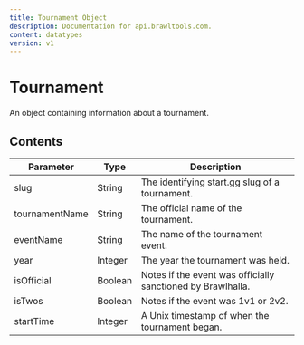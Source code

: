 ```yaml
---
title: Tournament Object
description: Documentation for api.brawltools.com.
content: datatypes
version: v1
---
```


# Tournament

An object containing information about a tournament.

## Contents

| Parameter      | Type    | Description                                                 |
| -------------- | ------- | ----------------------------------------------------------- |
| slug           | String  | The identifying start.gg slug of a tournament.              |
| tournamentName | String  | The official name of the tournament.                        |
| eventName      | String  | The name of the tournament event.                           |
| year           | Integer | The year the tournament was held.                           |
| isOfficial     | Boolean | Notes if the event was officially sanctioned by Brawlhalla. |
| isTwos         | Boolean | Notes if the event was 1v1 or 2v2.                          |
| startTime      | Integer | A Unix timestamp of when the tournament began.              |
